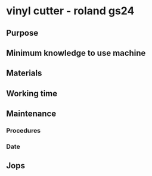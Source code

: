 # vinyl cutter - roland gs24

## Purpose

## Minimum knowledge to use machine

## Materials

## Working time

## Maintenance

### Procedures

### Date

## Jops